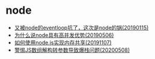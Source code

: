 # node
* [又被node的eventloop坑了，这次是node的锅(20190115)](./20190115eventloop/README.md)
* [为什么说node具有高并发优势(20190506)](./20190506whyheighqps/README.md)
* [如何使用node.js实现内存共享(20191107)](../20190115node/20191107mmap/README.md)
* [警惕JS数组解构转参数导致爆栈问题(20200508)](../20190115node/20200508danger-arguments/README.md)